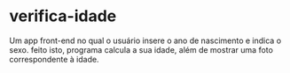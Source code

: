 # verifica-idade
Um app front-end no qual o usuário insere o ano de nascimento e indica o sexo. feito isto, programa calcula a sua idade, além de mostrar uma foto correspondente à idade.
